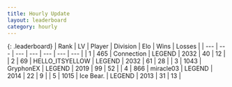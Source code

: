```yaml
---
title: Hourly Update
layout: leaderboard
category: hourly
---
```


{: .leaderboard}
| Rank | LV | Player | Division | Elo | Wins | Losses |
| --- | --- | --- | --- | --- | --- | --- |
| <span data-change="1">1</span> | 465 | <span title="ID: 539711">Connection</span> | LEGEND | <span data-change="2">2032</span> | <span data-change="2">40</span> | <span data-change="1">12</span> |
| <span data-change="-1">2</span> | 69 | <span title="ID: 528147">HELLO_ITSYELLOW</span> | LEGEND | <span data-change="0">2032</span> | <span data-change="0">61</span> | <span data-change="0">28</span> |
| <span data-change="1">3</span> | 1043 | <span title="ID: 315148">GryphonEX</span> | LEGEND | <span data-change="0">2019</span> | <span data-change="0">99</span> | <span data-change="0">52</span> |
| <span data-change="-1">4</span> | 866 | <span title="ID: 416373">miracle03</span> | LEGEND | <span data-change="-10">2014</span> | <span data-change="0">22</span> | <span data-change="1">9</span> |
| <span data-change="0">5</span> | 1015 | <span title="ID: 417840">Ice Bear.</span> | LEGEND | <span data-change="0">2013</span> | <span data-change="0">31</span> | <span data-change="0">13</span> |
